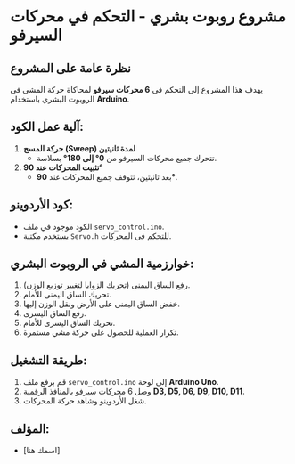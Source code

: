# مشروع روبوت بشري - التحكم في محركات السيرفو

## نظرة عامة على المشروع
يهدف هذا المشروع إلى التحكم في **6 محركات سيرفو** لمحاكاة حركة المشي في الروبوت البشري باستخدام **Arduino**.

## آلية عمل الكود:
1. **حركة المسح (Sweep) لمدة ثانيتين**  
   - تتحرك جميع محركات السيرفو من **0° إلى 180°** بسلاسة.  
2. **تثبيت المحركات عند 90°**  
   - بعد ثانيتين، تتوقف جميع المحركات عند **90°**.

## كود الأردوينو:
- الكود موجود في ملف `servo_control.ino`.  
- يستخدم مكتبة `Servo.h` للتحكم في المحركات.

## **خوارزمية المشي في الروبوت البشري**:
1. رفع الساق اليمنى (تحريك الزوايا لتغيير توزيع الوزن).  
2. تحريك الساق اليمنى للأمام.  
3. خفض الساق اليمنى على الأرض ونقل الوزن إليها.  
4. رفع الساق اليسرى.  
5. تحريك الساق اليسرى للأمام.  
6. تكرار العملية للحصول على حركة مشي مستمرة.

## **طريقة التشغيل:**
1. قم برفع ملف `servo_control.ino` إلى لوحة **Arduino Uno**.  
2. وصل 6 محركات سيرفو بالمنافذ الرقمية **D3, D5, D6, D9, D10, D11**.  
3. شغل الأردوينو وشاهد حركة المحركات.

## **المؤلف:**
- [اسمك هنا]
